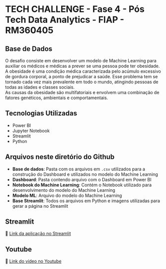 # TECH CHALLENGE - Fase 4 - Pós Tech Data Analytics - FIAP - RM360405

## Base de Dados  
O desafio consiste em desenvolver um modelo de Machine Learning para auxiliar os médicos e médicas a prever se uma pessoa pode ter obesidade.  
A obesidade é uma condição médica caracterizada pelo acúmulo excessivo de gordura corporal, a ponto de prejudicar a saúde. Esse problema tem se tornado cada vez mais prevalente em todo o mundo, atingindo pessoas de todas as idades e classes sociais.  
As causas da obesidade são multifatoriais e envolvem uma combinação de fatores genéticos, ambientais e comportamentais.

## Tecnologias Utilizadas  
- Power BI  
- Jupyter Notebook  
- Streamlit  
- Python  

## Arquivos neste diretório do Github  
- **Base de dados**: Pasta com os arquivos em `.csv` utilizados para a construção do Dashboard e utilizados no modelo do Machine Learning  
- **Dashboard**: Pasta contendo arquivo com o Dashboard em Power BI  
- **Notebook do Machine Learning**: Contém o Notebook utilizado para desenvolvimento do modelo do Machine Learning  
- **Modelo ML**: Arquivo do modelo do Machine Learning  
- **Base Streamlit**: Todos os arquivos em Python e imagens utilizadas para gerar a página no Streamlit  

## Streamlit  
🔗 [Link da aplicação no Streamlit](https://data-analytics-postech-fase04.streamlit.app)

## Youtube  
🎥 [Link do vídeo no Youtube](https://www.youtube.com/watch?v=sjKQCHN1-J8)
